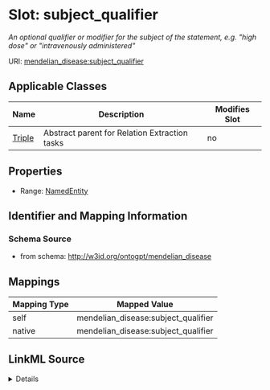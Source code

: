 

# Slot: subject_qualifier


_An optional qualifier or modifier for the subject of the statement, e.g. "high dose" or "intravenously administered"_



URI: [mendelian_disease:subject_qualifier](http://w3id.org/ontogpt/mendelian_disease/subject_qualifier)



<!-- no inheritance hierarchy -->





## Applicable Classes

| Name | Description | Modifies Slot |
| --- | --- | --- |
| [Triple](Triple.md) | Abstract parent for Relation Extraction tasks |  no  |







## Properties

* Range: [NamedEntity](NamedEntity.md)





## Identifier and Mapping Information







### Schema Source


* from schema: http://w3id.org/ontogpt/mendelian_disease




## Mappings

| Mapping Type | Mapped Value |
| ---  | ---  |
| self | mendelian_disease:subject_qualifier |
| native | mendelian_disease:subject_qualifier |




## LinkML Source

<details>
```yaml
name: subject_qualifier
description: An optional qualifier or modifier for the subject of the statement, e.g.
  "high dose" or "intravenously administered"
from_schema: http://w3id.org/ontogpt/mendelian_disease
rank: 1000
alias: subject_qualifier
owner: Triple
domain_of:
- Triple
range: NamedEntity

```
</details>